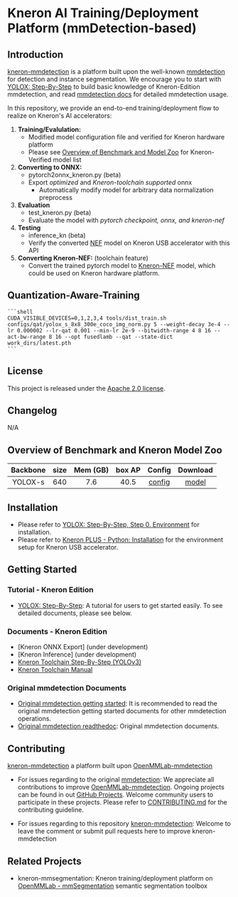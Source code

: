 # Kneron AI Training/Deployment Platform (mmDetection-based)

## Introduction

  [kneron-mmdetection](https://github.com/kneron/kneron-mmdetection) is a platform built upon the well-known [mmdetection](https://github.com/open-mmlab/mmdetection) for detection and instance segmentation. We encourage you to start with [YOLOX: Step-By-Step](docs_kneron/yolox_step_by_step.md) to build basic knowledge of Kneron-Edition mmdetection, and read [mmdetection docs](https://mmdetection.readthedocs.io/en/latest/) for detailed mmdetection usage.

  In this repository, we provide an end-to-end training/deployment flow to realize on Kneron's AI accelerators: 

  1. **Training/Evalulation:**
      - Modified model configuration file and verified for Kneron hardware platform 
      - Please see [Overview of Benchmark and Model Zoo](#Overview-of-Benchmark-and-Model-Zoo) for Kneron-Verified model list
  2. **Converting to ONNX:** 
      - pytorch2onnx_kneron.py (beta)
      - Export *optimized* and *Kneron-toolchain supported* onnx
          - Automatically modify model for arbitrary data normalization preprocess
  3. **Evaluation**
      - test_kneron.py (beta)
      - Evaluate the model with *pytorch checkpoint, onnx, and kneron-nef*
  4. **Testing**
      - inference_kn (beta)
      - Verify the converted [NEF](http://doc.kneron.com/docs/#toolchain/manual/#5-nef-workflow) model on Kneron USB accelerator with this API
  5. **Converting Kneron-NEF:** (toolchain feature)
     - Convert the trained pytorch model to [Kneron-NEF](http://doc.kneron.com/docs/#toolchain/manual/#5-nef-workflow) model, which could be used on Kneron hardware platform.

## Quantization-Aware-Training
    ```shell
    CUDA_VISIBLE_DEVICES=0,1,2,3,4 tools/dist_train.sh configs/qat/yolox_s_8x8_300e_coco_img_norm.py 5 --weight-decay 3e-4 --lr 0.000002 --lr-qat 0.001 --min-lr 2e-9 --bitwidth-range 4 8 16 --act-bw-range 8 16 --opt fusedlamb --qat --state-dict work_dirs/latest.pth
    ```

## License

This project is released under the [Apache 2.0 license](LICENSE).

## Changelog
N/A

## Overview of Benchmark and Kneron Model Zoo
| Backbone  | size   | Mem (GB) |   box AP | Config | Download |
|:---------:|:-------:|:-------:|:-------:|:--------:|:------:|
| YOLOX-s | 640 |   7.6      |   40.5  | [config](https://github.com/open-mmlab/mmdetection/tree/master/configs/yolox/yolox_s_8x8_300e_coco.py)       |[model](https://github.com/kneron/Model_Zoo/blob/main/mmdetection/yolox_s/latest.zip)

## Installation
- Please refer to [YOLOX: Step-By-Step, Step 0. Environment](docs_kneron/yolox_step_by_step.md) for installation.
- Please refer to [Kneron PLUS - Python: Installation](http://doc.kneron.com/docs/#plus_python/introduction/install_dependency/) for the environment setup for Kneron USB accelerator.

## Getting Started
### Tutorial - Kneron Edition
- [YOLOX: Step-By-Step](docs_kneron/yolox_step_by_step.md): A tutorial for users to get started easily. To see detailed documents, please see below.

### Documents - Kneron Edition
- [Kneron ONNX Export] (under development)
- [Kneron Inference] (under development)
- [Kneron Toolchain Step-By-Step (YOLOv3)](http://doc.kneron.com/docs/#toolchain/yolo_example/)
- [Kneron Toolchain Manual](http://doc.kneron.com/docs/#toolchain/manual/#0-overview)

### Original mmdetection Documents
- [Original mmdetection getting started](https://github.com/open-mmlab/mmdetection#getting-started): It is recommended to read the original mmdetection getting started documents for other mmdetection operations.
- [Original mmdetection readthedoc](https://mmdetection.readthedocs.io/en/latest/): Original mmdetection documents.

## Contributing
[kneron-mmdetection](https://github.com/kneron/kneron-mmdetection) a platform built upon [OpenMMLab-mmdetection](https://github.com/open-mmlab/mmdetection)

- For issues regarding to the original [mmdetection](https://github.com/open-mmlab/mmdetection):
We appreciate all contributions to improve [OpenMMLab-mmdetection](https://github.com/open-mmlab/mmdetection). Ongoing projects can be found in out [GitHub Projects](https://github.com/open-mmlab/mmdetection/projects). Welcome community users to participate in these projects. Please refer to [CONTRIBUTING.md](.github/CONTRIBUTING.md) for the contributing guideline.

- For issues regarding to this repository [kneron-mmdetection](https://github.com/kneron/kneron-mmdetection): Welcome to leave the comment or submit pull requests here to improve kneron-mmdetection


## Related Projects
- kneron-mmsegmentation: Kneron training/deployment platform on [OpenMMLab - mmSegmentation](https://github.com/open-mmlab/kneron-mmsegmentation) semantic segmentation toolbox
